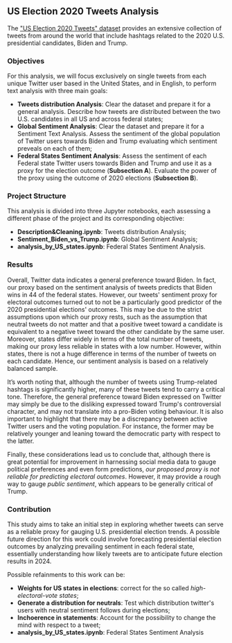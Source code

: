 ## US Election 2020 Tweets Analysis

The ["US Election 2020 Tweets" dataset](https://www.kaggle.com/datasets/manchunhui/us-election-2020-tweets/data) provides an extensive collection of tweets from around the world that include hashtags related to the 2020 U.S. presidential candidates, Biden and Trump.

### Objectives
For this analysis, we will focus exclusively on single tweets from each unique Twitter user based in the United States, and in English, to perform text analysis with three main goals:

- **Tweets distribution Analysis**: Clear the dataset and prepare it for a general analysis. Describe how tweets are distributed between the two U.S. candidates in all US and across federal states;
- **Global Sentiment Analysis**: Clear the dataset and prepare it for a Sentiment Text Analysis. Assess the sentiment of the global population of Twitter users towards Biden and Trump evaluating which sentiment preveals on each of them;
- **Federal States Sentiment Analysis**: Assess the sentiment of each Federal state Twitter users towards Biden and Trump and use it as a proxy for the election outcome (**Subsection A**). Evaluate the power of the proxy using the outcome of 2020 elections (**Subsection B**). 

### Project Structure
This analysis is divided into three Jupyter notebooks, each assessing a different phase of the project and its corresponding objective:

- **Description&Cleaning.ipynb**: Tweets distribution Analysis;
- **Sentiment_Biden_vs_Trump.ipynb**: Global Sentiment Analysis;
- **analysis_by_US_states.ipynb**: Federal States Sentiment Analysis.

### Results 
Overall, Twitter data indicates a general preference toward Biden. In fact, our proxy based on the sentiment analysis of tweets predicts that Biden wins in 44 of the federal states.  However, our tweets' sentiment proxy for electoral outcomes turned out to not be a particularly good predictor of the 2020 presidential elections' outcomes. This may be due to the strict assumptions upon which our proxy rests, such as the assumption that neutral tweets do not matter and that a positive tweet toward a candidate is equivalent to a negative tweet toward the other candidate by the same user. Moreover, states differ widely in terms of the total number of tweets, making our proxy less reliable in states with a low number. However, within states, there is not a huge difference in terms of the number of tweets on each candidate. Hence, our sentiment analysis is based on a relatively balanced sample.

It’s worth noting that, although the number of tweets using Trump-related hashtags is significantly higher, many of these tweets tend to carry a critical tone. Therefore, the general preference toward Biden expressed on Twitter may simply be due to the disliking expressed toward Trump's controversial character, and may not translate into a pro-Biden voting behaviour.
It is also important to highlight that there may be a discrepancy between active Twitter users and the voting population. For instance, the former may be relatively younger and leaning toward the democratic party with respect to the latter. 
 
Finally, these considerations lead us to conclude that, although there is great potential for improvement in harnessing social media data to gauge political preferences and even form predictions, *our proposed proxy is not reliable for predicting electoral outcomes*. However, it may provide a rough way to gauge *public sentiment*, which appears to be generally critical of Trump.


### Contribution
This study aims to take an initial step in exploring whether tweets can serve as a reliable proxy for gauging U.S. presidential election trends. A possible future direction for this work could involve forecasting presidential election outcomes by analyzing prevailing sentiment in each federal state, essentially understanding how likely tweets are to anticipate future election results in 2024.

Possible refainments to this work can be:
- **Weights for US states in elections**: correct for the so called *high-electoral-vote states*;
- **Generate a distribution for neutrals**: Test which distribution twitter's users with neutral sentiment follows during elections;
- **Inchoerence in statements**: Account for the possibility to change the mind with respect to a tweet;
- **analysis_by_US_states.ipynb**: Federal States Sentiment Analysis